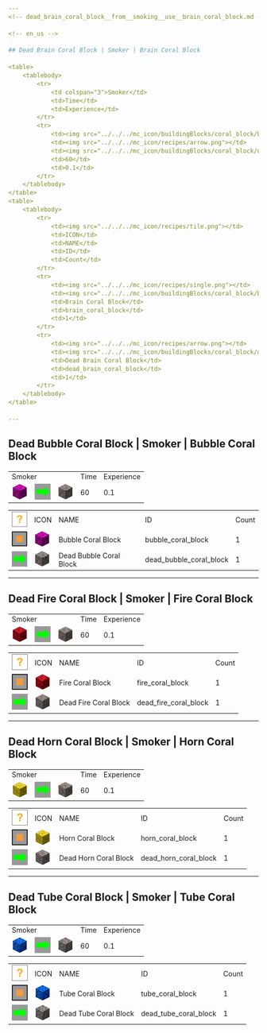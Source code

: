 ```yaml
---
<!-- dead_brain_coral_block__from__smoking__use__brain_coral_block.md -->

<!-- en_us -->

## Dead Brain Coral Block | Smoker | Brain Coral Block

<table>
	<tablebody>
		<tr>
			<td colspan="3">Smoker</td>
			<td>Time</td>
			<td>Experience</td>
		</tr>
		<tr>
			<td><img src="../../../mc_icon/buildingBlocks/coral_block/brain_coral_block.png"></td>
			<td><img src="../../../mc_icon/recipes/arrow.png"></td>
			<td><img src="../../../mc_icon/buildingBlocks/coral_block/dead_brain_coral_block.png"></td>
			<td>60</td>
			<td>0.1</td>
		</tr>
	</tablebody>
</table>
<table>
	<tablebody>
		<tr>
			<td><img src="../../../mc_icon/recipes/tile.png"></td>
			<td>ICON</td>
			<td>NAME</td>
			<td>ID</td>
			<td>Count</td>
		</tr>
		<tr>
			<td><img src="../../../mc_icon/recipes/single.png"></td>
			<td><img src="../../../mc_icon/buildingBlocks/coral_block/brain_coral_block.png"></td>
			<td>Brain Coral Block</td>
			<td>brain_coral_block</td>
			<td>1</td>
		</tr>
		<tr>
			<td><img src="../../../mc_icon/recipes/arrow.png"></td>
			<td><img src="../../../mc_icon/buildingBlocks/coral_block/dead_brain_coral_block.png"></td>
			<td>Dead Brain Coral Block</td>
			<td>dead_brain_coral_block</td>
			<td>1</td>
		</tr>
	</tablebody>
</table>

---
```

<!-- dead_bubble_coral_block__from__smoking__use__bubble_coral_block.md -->

<!-- en_us -->

## Dead Bubble Coral Block | Smoker | Bubble Coral Block

<table>
	<tablebody>
		<tr>
			<td colspan="3">Smoker</td>
			<td>Time</td>
			<td>Experience</td>
		</tr>
		<tr>
			<td><img src="../../../mc_icon/buildingBlocks/coral_block/bubble_coral_block.png"></td>
			<td><img src="../../../mc_icon/recipes/arrow.png"></td>
			<td><img src="../../../mc_icon/buildingBlocks/coral_block/dead_bubble_coral_block.png"></td>
			<td>60</td>
			<td>0.1</td>
		</tr>
	</tablebody>
</table>
<table>
	<tablebody>
		<tr>
			<td><img src="../../../mc_icon/recipes/tile.png"></td>
			<td>ICON</td>
			<td>NAME</td>
			<td>ID</td>
			<td>Count</td>
		</tr>
		<tr>
			<td><img src="../../../mc_icon/recipes/single.png"></td>
			<td><img src="../../../mc_icon/buildingBlocks/coral_block/bubble_coral_block.png"></td>
			<td>Bubble Coral Block</td>
			<td>bubble_coral_block</td>
			<td>1</td>
		</tr>
		<tr>
			<td><img src="../../../mc_icon/recipes/arrow.png"></td>
			<td><img src="../../../mc_icon/buildingBlocks/coral_block/dead_bubble_coral_block.png"></td>
			<td>Dead Bubble Coral Block</td>
			<td>dead_bubble_coral_block</td>
			<td>1</td>
		</tr>
	</tablebody>
</table>

---
<!-- dead_fire_coral_block__from__smoking__use__fire_coral_block.md -->

<!-- en_us -->

## Dead Fire Coral Block | Smoker | Fire Coral Block

<table>
	<tablebody>
		<tr>
			<td colspan="3">Smoker</td>
			<td>Time</td>
			<td>Experience</td>
		</tr>
		<tr>
			<td><img src="../../../mc_icon/buildingBlocks/coral_block/fire_coral_block.png"></td>
			<td><img src="../../../mc_icon/recipes/arrow.png"></td>
			<td><img src="../../../mc_icon/buildingBlocks/coral_block/dead_fire_coral_block.png"></td>
			<td>60</td>
			<td>0.1</td>
		</tr>
	</tablebody>
</table>
<table>
	<tablebody>
		<tr>
			<td><img src="../../../mc_icon/recipes/tile.png"></td>
			<td>ICON</td>
			<td>NAME</td>
			<td>ID</td>
			<td>Count</td>
		</tr>
		<tr>
			<td><img src="../../../mc_icon/recipes/single.png"></td>
			<td><img src="../../../mc_icon/buildingBlocks/coral_block/fire_coral_block.png"></td>
			<td>Fire Coral Block</td>
			<td>fire_coral_block</td>
			<td>1</td>
		</tr>
		<tr>
			<td><img src="../../../mc_icon/recipes/arrow.png"></td>
			<td><img src="../../../mc_icon/buildingBlocks/coral_block/dead_fire_coral_block.png"></td>
			<td>Dead Fire Coral Block</td>
			<td>dead_fire_coral_block</td>
			<td>1</td>
		</tr>
	</tablebody>
</table>

---
<!-- dead_horn_coral_block__from__smoking__use__horn_coral_block.md -->

<!-- en_us -->

## Dead Horn Coral Block | Smoker | Horn Coral Block

<table>
	<tablebody>
		<tr>
			<td colspan="3">Smoker</td>
			<td>Time</td>
			<td>Experience</td>
		</tr>
		<tr>
			<td><img src="../../../mc_icon/buildingBlocks/coral_block/horn_coral_block.png"></td>
			<td><img src="../../../mc_icon/recipes/arrow.png"></td>
			<td><img src="../../../mc_icon/buildingBlocks/coral_block/dead_horn_coral_block.png"></td>
			<td>60</td>
			<td>0.1</td>
		</tr>
	</tablebody>
</table>
<table>
	<tablebody>
		<tr>
			<td><img src="../../../mc_icon/recipes/tile.png"></td>
			<td>ICON</td>
			<td>NAME</td>
			<td>ID</td>
			<td>Count</td>
		</tr>
		<tr>
			<td><img src="../../../mc_icon/recipes/single.png"></td>
			<td><img src="../../../mc_icon/buildingBlocks/coral_block/horn_coral_block.png"></td>
			<td>Horn Coral Block</td>
			<td>horn_coral_block</td>
			<td>1</td>
		</tr>
		<tr>
			<td><img src="../../../mc_icon/recipes/arrow.png"></td>
			<td><img src="../../../mc_icon/buildingBlocks/coral_block/dead_horn_coral_block.png"></td>
			<td>Dead Horn Coral Block</td>
			<td>dead_horn_coral_block</td>
			<td>1</td>
		</tr>
	</tablebody>
</table>

---
<!-- dead_tube_coral_block__from__smoking__use__tube_coral_block.md -->

<!-- en_us -->

## Dead Tube Coral Block | Smoker | Tube Coral Block

<table>
	<tablebody>
		<tr>
			<td colspan="3">Smoker</td>
			<td>Time</td>
			<td>Experience</td>
		</tr>
		<tr>
			<td><img src="../../../mc_icon/buildingBlocks/coral_block/tube_coral_block.png"></td>
			<td><img src="../../../mc_icon/recipes/arrow.png"></td>
			<td><img src="../../../mc_icon/buildingBlocks/coral_block/dead_tube_coral_block.png"></td>
			<td>60</td>
			<td>0.1</td>
		</tr>
	</tablebody>
</table>
<table>
	<tablebody>
		<tr>
			<td><img src="../../../mc_icon/recipes/tile.png"></td>
			<td>ICON</td>
			<td>NAME</td>
			<td>ID</td>
			<td>Count</td>
		</tr>
		<tr>
			<td><img src="../../../mc_icon/recipes/single.png"></td>
			<td><img src="../../../mc_icon/buildingBlocks/coral_block/tube_coral_block.png"></td>
			<td>Tube Coral Block</td>
			<td>tube_coral_block</td>
			<td>1</td>
		</tr>
		<tr>
			<td><img src="../../../mc_icon/recipes/arrow.png"></td>
			<td><img src="../../../mc_icon/buildingBlocks/coral_block/dead_tube_coral_block.png"></td>
			<td>Dead Tube Coral Block</td>
			<td>dead_tube_coral_block</td>
			<td>1</td>
		</tr>
	</tablebody>
</table>

